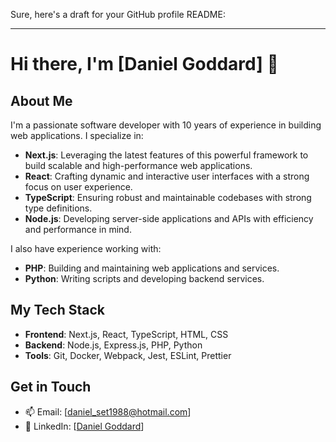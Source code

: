 Sure, here's a draft for your GitHub profile README:

---

# Hi there, I'm [Daniel Goddard] 👋

## About Me

I'm a passionate software developer with 10 years of experience in building web applications. I specialize in:

- **Next.js**: Leveraging the latest features of this powerful framework to build scalable and high-performance web applications.
- **React**: Crafting dynamic and interactive user interfaces with a strong focus on user experience.
- **TypeScript**: Ensuring robust and maintainable codebases with strong type definitions.
- **Node.js**: Developing server-side applications and APIs with efficiency and performance in mind.

I also have experience working with:

- **PHP**: Building and maintaining web applications and services.
- **Python**: Writing scripts and developing backend services.

## My Tech Stack

- **Frontend**: Next.js, React, TypeScript, HTML, CSS
- **Backend**: Node.js, Express.js, PHP, Python
- **Tools**: Git, Docker, Webpack, Jest, ESLint, Prettier

## Get in Touch

- 📫 Email: [daniel_set1988@hotmail.com]
- 💼 LinkedIn: [[Daniel Goddard](https://www.linkedin.com/in/danimomo/)]
